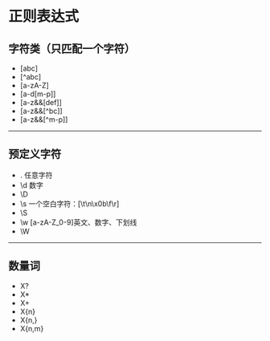 # 正则表达式

## 字符类（只匹配一个字符）

- [abc]
- [^abc]
- [a-zA-Z]
- [a-d[m-p]]
- [a-z&&[def]]
- [a-z&&\[^bc]]
- [a-z&&\[^m-p]]

---

## 预定义字符

- .                                            任意字符
- \d                                          数字
- \D
- \s                                          一个空白字符：[\t\n\x0b\f\r]
- \S
- \w                                         [a-zA-Z_0-9]英文、数字、下划线
- \W

---

## 数量词

- X?
- X*
- X+
- X{n}
- X{n,}
- X{n,m}
